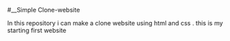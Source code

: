 #__Simple Clone-website 

In this repository i can make a clone website using html and css .
this is my starting first website
